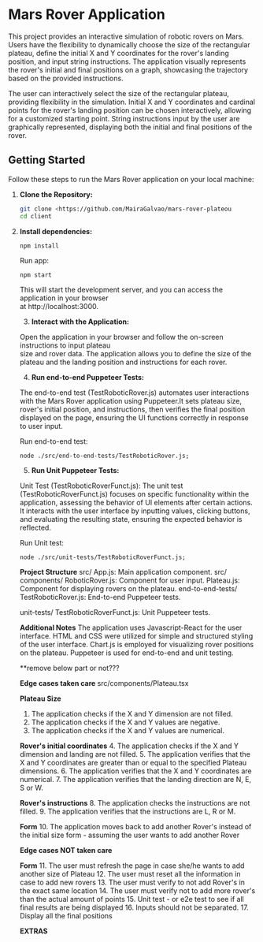 # Mars Rover Application

This project provides an interactive simulation of robotic rovers on Mars. Users have the flexibility to dynamically choose the size of the rectangular plateau, define the initial X and Y coordinates for the rover's landing position, and input string instructions. The application visually represents the rover's initial and final positions on a graph, showcasing the trajectory based on the provided instructions.

The user can interactively select the size of the rectangular plateau, providing flexibility in the simulation.
Initial X and Y coordinates and cardinal points for the rover's landing position can be chosen interactively, allowing for a customized starting point.
String instructions input by the user are graphically represented, displaying both the initial and final positions of the rover.

## Getting Started

Follow these steps to run the Mars Rover application on your local machine:

1. **Clone the Repository:**
   ```bash
   git clone <https://github.com/MairaGalvao/mars-rover-plateou
   cd client

2. **Install dependencies:**
    ```
    npm install
    ```

    Run app:
    ```
    npm start
    ```
    This will start the development server, and you can access the application in your browser   
    at  http://localhost:3000.

    3. **Interact with the Application:**

    Open the application in your browser and follow the on-screen instructions to input plateau  
    size and rover data.
    The application allows you to define the size of the plateau and the landing position and 
    instructions for each rover.

    4. **Run end-to-end Puppeteer Tests:**

   The end-to-end test (TestRoboticRover.js) automates user interactions with the Mars Rover 
   application using Puppeteer.It sets plateau size, rover's initial position, and instructions, 
   then verifies the final position displayed on the page, ensuring the UI functions correctly in 
   response to user input.
    
    Run end-to-end test:
    ```
    node ./src/end-to-end-tests/TestRoboticRover.js; 
    ```

    5. **Run Unit Puppeteer Tests:**

   Unit Test (TestRoboticRoverFunct.js):
   The unit test (TestRoboticRoverFunct.js) focuses on specific functionality within the 
   application, assessing the behavior of UI elements after certain actions. It interacts with 
   the user interface by inputting values, clicking buttons, and evaluating the resulting state, 
   ensuring the expected behavior is reflected.
    
    Run Unit test:
    ```
    node ./src/unit-tests/TestRoboticRoverFunct.js; 
    ```

    **Project Structure**
    src/
    App.js: Main application component.
    src/
    components/
    RoboticRover.js: Component for user input.
    Plateau.js: Component for displaying rovers on the plateau.
    end-to-end-tests/
    TestRoboticRover.js: End-to-end Puppeteer tests.

    unit-tests/
    TestRoboticRoverFunct.js: Unit Puppeteer tests.

    **Additional Notes**
    The application uses Javascript-React for the user interface.
    HTML and CSS were utilized for simple and structured styling of the user interface.
    Chart.js is employed for visualizing rover positions on the plateau.
    Puppeteer is used for end-to-end and unit testing.


   **remove below part or not??? 

   **Edge cases taken care**
   src/components/Plateau.tsx

   **Plateau Size**
   1. The application checks if the X and Y dimension are not filled. 
   2. The application checks if the X and Y values are negative.
   3. The application checks if the X and Y values are numerical.

   **Rover's initial coordinates** 
   4. The application checks if the X and Y dimension and landing are not filled. 
   5. The application verifies that the X and Y coordinates are greater than or equal to the 
   specified Plateau dimensions.
   6. The application verifies that the X and Y coordinates are numerical.
   7. The application verifies that the landing direction are N, E, S or W.

   **Rover's instructions** 
   8. The application checks the instructions are not filled. 
   9. The application verifies that the instructions are L, R or M.

   **Form**
   10. The application moves back to add another Rover's instead of the initial size form - 
   assuming the user wants to add another Rover


   **Edge cases NOT taken care**
   
   **Form**
   11. The user must refresh the page in case she/he wants to add another size of Plateau
   12. The user must reset all the information in case to add new rovers
   13. The user must verify to not add Rover's in the exact same location
   14. The user must verify not to add more rover's than the actual amount of points
   15. Unit test - or e2e test to see if all final results are being displayed 
   16. Inputs should not be separated. 
   17. Display all the final positions 


   **EXTRAS**

